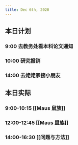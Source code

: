 ```yaml
---
title: Dec 6th, 2020
---
```


## 本日计划
### 9:00 去教务处看本科论文通知
### 10:00 研究报销
### 14:00 去姥姥家接小朋友
## 本日实际
### 9:00-10:15 [[Maus 鼠族]]
### 12:00-12:45 [[Maus 鼠族]]
### 14:00-16:30 [[问题与方法]]
### 
